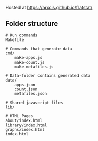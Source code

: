 Hosted at https://arxcis.github.io/flatstat/


## Folder structure

```
# Run commands
Makefile

# Commands that generate data
cmd/
    make-apps.js
    make-count.js
    make-metafiles.js

# Data-folder contains generated data
data/
    apps.json
    count.json
    metafiles.json

# Shared javascript files
lib/

# HTML Pages
about/index.html
library/index.html
graphs/index.html
index.html
```
